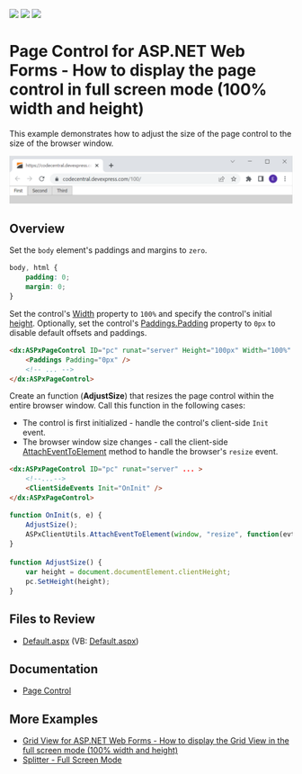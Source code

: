 <!-- default badges list -->
![](https://img.shields.io/endpoint?url=https://codecentral.devexpress.com/api/v1/VersionRange/128565602/13.1.4%2B)
[![](https://img.shields.io/badge/Open_in_DevExpress_Support_Center-FF7200?style=flat-square&logo=DevExpress&logoColor=white)](https://supportcenter.devexpress.com/ticket/details/T830634)
[![](https://img.shields.io/badge/📖_How_to_use_DevExpress_Examples-e9f6fc?style=flat-square)](https://docs.devexpress.com/GeneralInformation/403183)
<!-- default badges end -->
# Page Control for ASP.NET Web Forms - How to display the page control in full screen mode (100% width and height)

This example demonstrates how to adjust the size of the page control to the size of the browser window.

![Display a page control in full screen mode](PageControlInFullScreenMode.png)

## Overview

Set the `body` element's paddings and margins to `zero`.

```css
body, html {
    padding: 0;
    margin: 0;
}
```

Set the control's [Width](https://docs.devexpress.com/AspNet/DevExpress.Web.ASPxWebControl.Width) property to `100%` and specify the control's initial [height](https://docs.devexpress.com/AspNet/DevExpress.Web.ASPxWebControl.Height). Optionally, set the control's [Paddings.Padding](https://docs.devexpress.com/AspNet/DevExpress.Web.Paddings.Padding) property to `0px` to disable default offsets and paddings.

```aspx
<dx:ASPxPageControl ID="pc" runat="server" Height="100px" Width="100%" ...>
    <Paddings Padding="0px" />
    <!-- ... -->
</dx:ASPxPageControl>
```

Create an function (**AdjustSize**) that resizes the page control within the entire browser window. Call this function in the following cases:

* The control is first initialized - handle the control's client-side `Init` event.
* The browser window size changes - call the client-side [AttachEventToElement](https://docs.devexpress.com/AspNet/js-ASPxClientUtils.AttachEventToElement.static(element-eventName-method)) method to handle the browser's `resize` event.


```aspx
<dx:ASPxPageControl ID="pc" runat="server" ... >
    <!--...-->
    <ClientSideEvents Init="OnInit" />
</dx:ASPxPageControl>
```

```js
function OnInit(s, e) {
    AdjustSize();
    ASPxClientUtils.AttachEventToElement(window, "resize", function(evt) {AdjustSize();});
}

function AdjustSize() {
    var height = document.documentElement.clientHeight;
    pc.SetHeight(height);
}
```

## Files to Review

* [Default.aspx](./CS/WebSite/Default.aspx) (VB: [Default.aspx](./VB/WebSite/Default.aspx))

## Documentation

* [Page Control](https://docs.devexpress.com/AspNet/DevExpress.Web.ASPxPageControl)

## More Examples

* [Grid View for ASP.NET Web Forms - How to display the Grid View in the full screen mode (100% width and height)](https://github.com/DevExpress-Examples/aspxgridview-full-screen-mode)
* [Splitter - Full Screen Mode](https://demos.devexpress.com/ASPxNavigationAndLayoutDemos/Splitter/FullscreenMode.aspx?device=tablet&rotate=0)
